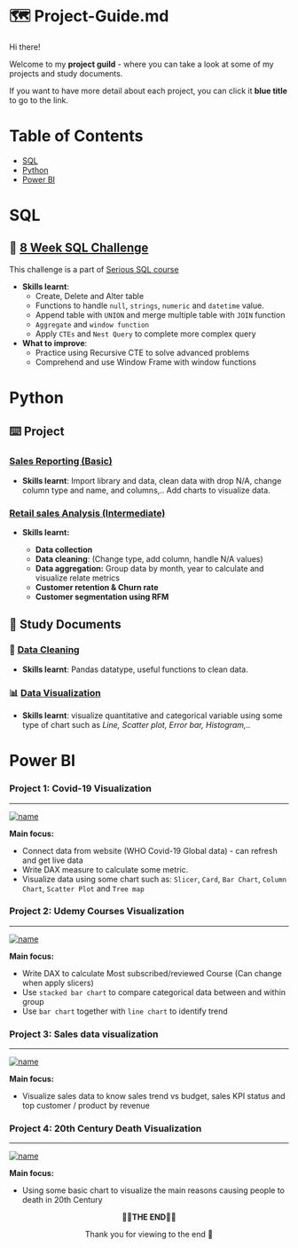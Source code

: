 # 🗺 Project-Guide.md
Hi there! 

Welcome to my **project guild** - where you can take a look at some of my projects and study documents.

If you want to have more detail about each project, you can click it **blue title** to go to the link.

# Table of Contents
* [SQL](#sql)
* [Python](#python)
* [Power BI](#power-bi)
# SQL

## 🥑 [8 Week SQL Challenge](https://github.com/phungtrihai/Dataprojects/tree/main/SQL/8Weekchallenge)
This challenge is a part of [Serious SQL course](https://www.datawithdanny.com/courses/serious-sql)
* **Skills learnt**: 
     + Create, Delete and Alter table
     + Functions to handle `null`, `strings`, `numeric` and `datetime` value.
     + Append table with `UNION` and merge multiple table with `JOIN` function
     + `Aggregate` and `window function`
     + Apply `CTEs` and `Nest Query` to complete more complex query
* **What to improve**:
  * Practice using Recursive CTE to solve advanced problems 
  * Comprehend and use Window Frame with window functions
# Python
## ⌨️ Project
### [Sales Reporting (Basic)](https://github.com/phungtrihai/Dataprojects/blob/main/Python/Casestudy1%20-%20Sales%20Reporting%20%5BBasic%5D/Casestudy1.ipynb)
+ **Skills learnt**: Import library and data, clean data with drop N/A, change column type and name, and columns,.. Add charts to visualize data.
### [Retail sales Analysis (Intermediate)](https://github.com/phungtrihai/Dataprojects/blob/main/Python/Retail%20sales%20Analysis/Retail%20sales%20data.ipynb)
+ **Skills learnt:**
    
    + **Data collection**
    + **Data cleaning**: (Change type, add column, handle N/A values)
    + **Data aggregation:** Group data by month, year to calculate and visualize relate metrics
    + **Customer retention & Churn rate**
    + **Customer segmentation using RFM**

## 📃 Study Documents
### 🧹 [Data Cleaning](https://github.com/phungtrihai/Dataprojects/blob/main/Python/Documentations/pandas-library-80-exercises.ipynb)
* **Skills learnt**: Pandas datatype, useful functions to clean data.
### 📊 [Data Visualization](https://github.com/phungtrihai/Dataprojects/blob/main/Python/Documentations/Visualization%20with%20Matplotlib.ipynb)
* **Skills learnt**: visualize quantitative and categorical variable using some type of chart such as *Line, Scatter plot, Error bar, Histogram,..*

# Power BI
### **Project 1: Covid-19 Visualization**
***
[![name](https://torch-naranja-318.notion.site/image/https%3A%2F%2Fs3-us-west-2.amazonaws.com%2Fsecure.notion-static.com%2Fc2d57f05-502f-4031-8984-dfdf5f8919ce%2FPBI1.png?id=591adc15-ae94-4bfb-93f5-67b64595dbe3&table=block&spaceId=152c4298-cb5c-4dfd-a156-aa947915aea5&width=2000&userId=&cache=v2)](https://torch-naranja-318.notion.site/image/https%3A%2F%2Fs3-us-west-2.amazonaws.com%2Fsecure.notion-static.com%2Fc2d57f05-502f-4031-8984-dfdf5f8919ce%2FPBI1.png?id=591adc15-ae94-4bfb-93f5-67b64595dbe3&table=block&spaceId=152c4298-cb5c-4dfd-a156-aa947915aea5&width=2000&userId=&cache=v2)

**Main focus:**
* Connect data from website (WHO Covid-19 Global data) - can refresh and get live data
* Write DAX measure to calculate some metric.
* Visualize data using some chart such as: `Slicer`, `Card`, `Bar Chart`, `Column Chart`, `Scatter Plot` and `Tree map`

### **Project 2: Udemy Courses Visualization**
***
[![name](https://torch-naranja-318.notion.site/image/https%3A%2F%2Fs3-us-west-2.amazonaws.com%2Fsecure.notion-static.com%2F940e1661-75c1-45a9-9a1a-94b29aa98ba9%2FUntitled.png?id=090b030e-58d6-4697-8ecc-2a2266fca032&table=block&spaceId=152c4298-cb5c-4dfd-a156-aa947915aea5&width=2000&userId=&cache=v2)](https://torch-naranja-318.notion.site/image/https%3A%2F%2Fs3-us-west-2.amazonaws.com%2Fsecure.notion-static.com%2F940e1661-75c1-45a9-9a1a-94b29aa98ba9%2FUntitled.png?id=090b030e-58d6-4697-8ecc-2a2266fca032&table=block&spaceId=152c4298-cb5c-4dfd-a156-aa947915aea5&width=2000&userId=&cache=v2)

**Main focus:**
* Write DAX to calculate Most subscribed/reviewed Course (Can change when apply slicers)
* Use `stacked bar chart` to compare categorical data between and within group
* Use `bar chart` together with `line chart` to identify trend

### **Project 3: Sales data visualization**
***
[![name](https://scontent.fsgn10-2.fna.fbcdn.net/v/t1.15752-9/341928626_612384543840605_6855920414923300182_n.png?_nc_cat=105&ccb=1-7&_nc_sid=ae9488&_nc_ohc=C-JuAIqjs1kAX-4Qdni&_nc_ht=scontent.fsgn10-2.fna&oh=03_AdS_NSzbXK6VXDnvdODmQJcMvA7kGFPLINPT3twyOKucVA&oe=646D8E45)](https://scontent.fsgn10-2.fna.fbcdn.net/v/t1.15752-9/341928626_612384543840605_6855920414923300182_n.png?_nc_cat=105&ccb=1-7&_nc_sid=ae9488&_nc_ohc=C-JuAIqjs1kAX-4Qdni&_nc_ht=scontent.fsgn10-2.fna&oh=03_AdS_NSzbXK6VXDnvdODmQJcMvA7kGFPLINPT3twyOKucVA&oe=646D8E45)

**Main focus:**
* Visualize sales data to know sales trend vs budget, sales KPI status and top customer / product by revenue
### **Project 4: 20th Century Death Visualization**
***
[![name](https://torch-naranja-318.notion.site/image/https%3A%2F%2Fs3-us-west-2.amazonaws.com%2Fsecure.notion-static.com%2F9b530a54-6ba8-4de3-9620-1688de77f05e%2FUntitled.png?id=c4e1183e-00f8-441d-915f-1b7dca762b27&table=block&spaceId=152c4298-cb5c-4dfd-a156-aa947915aea5&width=2000&userId=&cache=v2)](https://torch-naranja-318.notion.site/image/https%3A%2F%2Fs3-us-west-2.amazonaws.com%2Fsecure.notion-static.com%2F9b530a54-6ba8-4de3-9620-1688de77f05e%2FUntitled.png?id=c4e1183e-00f8-441d-915f-1b7dca762b27&table=block&spaceId=152c4298-cb5c-4dfd-a156-aa947915aea5&width=2000&userId=&cache=v2)

**Main focus:**
* Using some basic chart to visualize the main reasons causing people to death in 20th Century

<p align='center'>
🔅🔅<b>THE END</b>🔅🔅
</p>
<p align='center'>
Thank you for viewing to the end 🥰
</p>